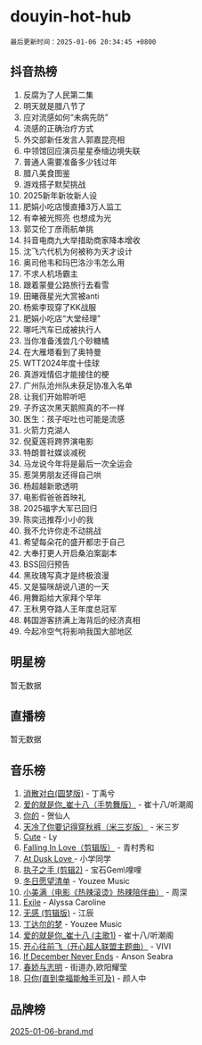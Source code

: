 # douyin-hot-hub

`最后更新时间：2025-01-06 20:34:45 +0800`

## 抖音热榜

1. 反腐为了人民第二集
1. 明天就是腊八节了
1. 应对流感如何“未病先防”
1. 流感的正确治疗方式
1. 外交部新任发言人郭嘉昆亮相
1. 中领馆回应演员星星泰缅边境失联
1. 普通人需要准备多少钱过年
1. 腊八美食图鉴
1. 游戏搭子默契挑战
1. 2025新年新妆新人设
1. 肥娟小吃店慢直播3万人监工
1. 有幸被光照亮 也想成为光
1. 郭艾伦丁彦雨航单挑
1. 抖音电商九大举措助商家降本增收
1. 沈飞六代机为何被称为天才设计
1. 奥司他韦和玛巴洛沙韦怎么用
1. 不求人机场霸主
1. 跟着蒙曼公路旅行去看雪
1. 田曦薇星光大赏被anti
1. 杨紫李现穿了KK战服
1. 肥娟小吃店“大堂经理”
1. 哪吒汽车已成被执行人
1. 当你准备浅尝几个砂糖橘
1. 在大雁塔看到了奥特曼
1. WTT2024年度十佳球
1. 真游戏情侣才能接住的梗
1. 广州队沧州队未获足协准入名单
1. 让我们开始聆听吧
1. 子乔这次黑天鹅照真的不一样
1. 医生：孩子呕吐也可能是流感
1. 火箭力克湖人
1. 倪夏莲将跨界演电影
1. 特朗普社媒谈减税
1. 马龙说今年将是最后一次全运会
1. 惹哭男朋友还得自己哄
1. 杨超越新歌透明
1. 电影假爸爸首映礼
1. 2025福字大军已回归
1. 陈奕迅推荐小小的我
1. 我不允许你走不动挑战
1. 希望每朵花的盛开都忠于自己
1. 大奉打更人开启桑泊案副本
1. BSS回归预告
1. 黑玫瑰写真才是终极浪漫
1. 又是猫咪胡说八道的一天
1. 用舞蹈给大家拜个早年
1. 王秋男夺路人王年度总冠军
1. 韩国游客挤满上海背后的经济真相
1. 今起冷空气将影响我国大部地区

## 明星榜

暂无数据

## 直播榜

暂无数据

## 音乐榜

1. [消散对白(圆梦版)](https://sf5-hl-cdn-tos.douyinstatic.com/obj/tos-cn-ve-2774/og4jB5I5IizzoZVAAAzWgBMAsMDWoArfwBOiFs) - 丁禹兮
1. [爱的就是你_崔十八（手势舞版）](https://sf5-hl-cdn-tos.douyinstatic.com/obj/tos-cn-ve-2774/oApB2AigNyB4sTw7JhBOikMAf0oDJzMWBuIrgm) - 崔十八/听潮阁
1. [你的](https://sf5-hl-cdn-tos.douyinstatic.com/obj/tos-cn-ve-2774/oYuIeKf42jB7sEV6B2upMdpYAgfrQWj0FeRegh) - 贺仙人
1. [天冷了你要记得穿秋裤（米三岁版）](https://sf5-hl-cdn-tos.douyinstatic.com/obj/tos-cn-ve-2774/oQlIwVIDWiZ6BQilAorS7MA0AgCkQDvcZAdm1) - 米三岁
1. [Cute](https://sf5-hl-cdn-tos.douyinstatic.com/obj/tos-cn-ve-2774/o4IbIzHWKAAB4wsS5qMBRiiAlEBGTpQRNfFvuo) - Ly
1. [Falling In Love（剪辑版）](https://sf5-hl-cdn-tos.douyinstatic.com/obj/tos-cn-ve-2774/o8ajpA8zzgBPahbBIO8AcKGBLJezFCRd1wfP9f) - 青村秀和
1. [ At Dusk  Love ](https://sf5-hl-cdn-tos.douyinstatic.com/obj/tos-cn-ve-2774/o8CrpCf5CaYgI4ZrtQgMQAFEfuGqNnRSDQAPBc) - 小学同学
1. [执子之手 (剪辑2)](https://sf5-hl-cdn-tos.douyinstatic.com/obj/tos-cn-ve-2774/oUoZLQjCc31XzqsBnBQUNgeKtYPBcgbFDwtfcu) - 宝石Gem\哩哩
1. [冬日愿望清单](https://sf3-cdn-tos.douyinstatic.com/obj/tos-cn-ve-2774/oIIgUOeamCFCVAzxN6MFRLIBlLGpUqQxeeHrLE) - Youzee Music
1. [小美满（电影《热辣滚烫》热辣陪伴曲）](https://sf5-hl-cdn-tos.douyinstatic.com/obj/tos-cn-ve-2774/o0GAn2lSgfZIDUgtevCGDQYnFg4CwnrBaxbTZL) - 周深
1. [Exile](https://sf5-hl-cdn-tos.douyinstatic.com/obj/tos-cn-ve-2774/oYj4gAQTknKE3WW0Je8KGmQ7z1cA4FefwtbufD) - Alyssa Caroline
1. [无感 (剪辑版)](https://sf5-hl-cdn-tos.douyinstatic.com/obj/tos-cn-ve-2774/o0eIsUzJBDlQaQFC5OFlgbMEZC1TFYBftOBn6p) - 江辰
1. [丁达尔的梦](https://sf5-hl-cdn-tos.douyinstatic.com/obj/tos-cn-ve-2774/oMU3WirUZBVQkAC9ccG5P2IQirziZM2RTInUY) - Youzee Music
1. [爱的就是你_崔十八 (主歌1)](https://sf5-hl-cdn-tos.douyinstatic.com/obj/tos-cn-ve-2774/oI5BO5DhFZ6UTcNCnZaOCBLtZ7WIMQGfgnXf5E) - 崔十八/听潮阁
1. [开心往前飞（开心超人联盟主题曲）](https://sf5-hl-cdn-tos.douyinstatic.com/obj/tos-cn-ve-2774/9d8fb7c82cf1421fb93a9fe925275e0a) - VIVI
1. [If December Never Ends](https://sf5-hl-cdn-tos.douyinstatic.com/obj/tos-cn-ve-2774/oY1IQMoTgCFIBg8RZifyqlBBt1UFgitTYmxeOS) - Anson Seabra
1. [春娇与志明](https://sf5-hl-cdn-tos.douyinstatic.com/obj/tos-cn-ve-2774/e530d8fceb7044b39707d7f9ff54add1) - 街道办,欧阳耀莹
1. [只你(直到幸福能触手可及)](https://sf5-hl-cdn-tos.douyinstatic.com/obj/tos-cn-ve-2774/o0lBkRDzFTeaVSUz3ZZSCBVtZ5DIMQGfgmEAuE) - 颜人中

## 品牌榜

[2025-01-06-brand.md](2025-01-06-brand.md)
